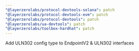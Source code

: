 ```yaml
---
"@layerzerolabs/protocol-devtools-solana": patch
"@layerzerolabs/protocol-devtools-evm": patch
"@layerzerolabs/protocol-devtools": patch
"@layerzerolabs/ua-devtools": patch
"@layerzerolabs/toolbox-hardhat": patch
---
```


Add ULN302 config type to EndpointV2 & ULN302 interfaces
